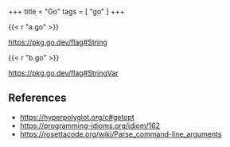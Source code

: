 +++
title = "Go"
tags = [ "go" ]
+++

{{< r "a.go" >}}

<https://pkg.go.dev/flag#String>

{{< r "b.go" >}}

<https://pkg.go.dev/flag#StringVar>

## References

- <https://hyperpolyglot.org/c#getopt>
- <https://programming-idioms.org/idiom/162>
- <https://rosettacode.org/wiki/Parse_command-line_arguments>
